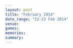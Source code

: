 ```yaml
---
layout: post
title: "February 2014"
date_range: "22-23 Feb 2014"
venue:
games:
memories:
summary:
---
```

